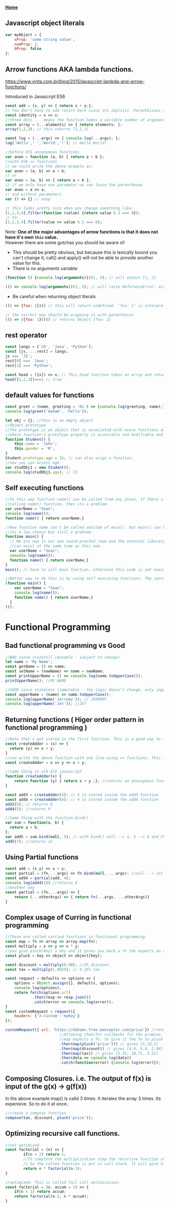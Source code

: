 **[Home](../../index.md)**  
## Javascript object literals
```js
var myObject = {
    sProp: 'some string value',
    numProp: 2,
    bProp: false
};
```
## Arrow functions AKA lambda functions.
https://www.vinta.com.br/blog/2015/javascript-lambda-and-arrow-functions/

Introduced in Javascript ES6
```javascript
const add = (x, y) => { return x + y;};
// You don't have to add return here since its implisit. Paranthisies are not needed.
const identity = x => x;
//three dots ... means the function takes a variable number of arguments. This is called rest operator
const array = (...elements) => { return elements; };
array(1,2,3); // this returns [1,2,3]

const log = (...args) => { console.log(...args); };
log('Hello',' ','World','!'); // Hello World!
```

```js
//before ES5 annonymous functions
var anon = function (a, b) { return a + b };
//with ES6 => functions
// we could write the above example as:
var anon = (a, b) => a + b;
// or
var anon = (a, b) => { return a + b };
// if we only have one parameter we can loose the parentheses
var anon = a => a;
// and without parameters
var () => {} // noop

// this looks pretty nice when you change something like:
[1,2,3,4].filter(function (value) {return value % 2 === 0});
// to:
[1,2,3,4].filter(value => value % 2 === 0);
```
Note: **One of the major advantages of arrow functions is that it does not have it's own ```this``` value.**   
However there are some gotchas you should be aware of:   

- This should be pretty obvious, but because this is lexically bound you can't change it; call() and apply() will not be able to provide another value for this.
- There is no arguments variable:
```js
(function () {console.log(arguments)})(1, 2); // will output [1, 2]

(() => console.log(arguments))(1, 2); // will raise ReferenceError: arguments is not defined
```
- Be careful when returning object literals
```js
(() => {foo: 1})() // this will return undefined. 'foo: 1' is interpreted as a statement composed of a label and the literal 1

// the correct way should be wrapping it with parenthesis
(() => ({foo: 1}))() // returns Object {foo: 1}
```
## rest operator

```javascript
const langs = ['JS', 'Java', 'Python'];
const [js, ...rest] = langs;
js === 'JS';
rest[0] === 'Java';
rest[1] === 'Python';
```
```javascript
const head = ([x]) => x; // This head function takes an array and returns the first item in that array;
head([1,2,3])===1 // true
```

## default values for functions
```javascript
const greet = (name, greeting = 'Hi') => {console.log(greeting, name);};  
console.log(greet('daham', 'hello'));
```

```javascript
let obj = {}; //this is an empty object
//Object prototype
//The prototype is an object that is associated with every functions and objects by default in JavaScript, 
//where function's prototype property is accessible and modifiable and object's prototype property (aka attribute) is not visible.
function Student() {
    this.name = 'John';
    this.gender = 'M';
}
Student.prototype.age = 15; // can also asign a function.
//now you can access age.
var studObj1 = new Student();
console.log(studObj1.age); // 15
```
## Self executing functions
```javascript
//In this way function name() can be called from any place. If there is another library
//calling name() function, then its a problem.
var userName = "Sean";
console.log(name());
function name() { return userName;}

//Now function name can't be called outside of main(). But main() can be called from anywhare. 
//its a low chance but still a problem.
function main() {
  // We are now in our own sound-proofed room and the external libarary's name() function 
  //can exist at the same time as this one. 
  var userName = "Sean";
  console.log(name());
  function name() { return userName;}
}
main(); // have to call main function. otherwise this code is not executed.

//Better way to do this is by using self executing functions. The syntax is ((){})();
(function main() {
    var userName = "Sean";
    console.log(name());
    function name() { return userName;}
  }
)();
```
# Functional Programming

## Bad functional programming vs Good
```javascript
//BAD since statefull (mutable - subject to change)
let name = 'My Name';
const getName = () => name;
const setName = (newName) => name = newName;
const printUpperName = () => console.log(name.toUpperCase());
printUpperName(); //MY NAME

//GOOD since stateless (immutable - the logic doesn't change. only inputs
const upperName = (name) => name.toUpperCase();
console.log(upperName('Jerremy')); // JERREMY
console.log(upperName('Jet')); //JET
```
## Returning functions ( Higer order pattern in functional programming )

```javascript
//Note that x get stored in the first function. This is a good way to avoid repetition.
const createAdder = (x) => {
  return (y) => x + y;
}
//can write the above function with one line using => functions. This is called CURRYING in functional programming
const createAdder = x => y => x + y;

//same thing in old ES5 javascript
function createAdder(x) {
    return function (y) { return x + y ;}; //returns an annonymous function which takesin y.
}

const add3 = createAdder(3); // 3 is stored inside the add3 function 
const add4 = createAdder(4); // 4 is stored insode the add4 function
add3(5); // returns 8
add4(5); //returns 9

//Same thing with the function.bind() - 
var sum = function(a, b) {
  return a + b;
};
var add5 = sum.bind(null, 5); // with bind() null --> a, 5 --> b and the new function add5(a) will return a + 5
add5(7); //returns 12
```

## Using Partial functions

```javascript
const add = (x,y) => x + y;
const partial = (fn,...args) => fn.bind(null, ...args); //null --> 1st arg, ...args --> 2nd arg of fn
const add4 = partial(add, 4);
console.log(add4(2)) //returns 6
//Another way
const partial = (fn,...args) => {
    return (...otherArgs) => { return fn(...args, ...otherArgs)}
}
```

## Complex usage of Curring in functional programming

```javascript
//These are called curried functions in functional programming.
const map = fn => array => array.map(fn);
const multiply = x => y => x * y;
//you give pluck(key) a key and it gives you back a fn the expects an object
const pluck = key => object => object[key];

const discount = multiply(0.98); //2% discount.
const tax = multiply(1.0925); // 9.25% tax

const request = defaults => options => {
    options = Object.assign({}, defaults, options);
    console.log(options);
    return fetch(options.url)
            .then(resp => resp.json())
            .catch(error => console.log(error));
}
const customRequest = request({
    headers: {'X-Custom':'myKey'}
});

customRequest({ url: 'https://dahamv.free.beeceptor.com/price'}) //returns the json [{"price": 5}, {"price": 10}, {"price": 3}] from endpoint.                       
                        //Attahing then(fn) callbacks for the promise.
                        //map expects a fn. So give it the fn to pluck out the price.
                        .then(map(pluck('price'))) // gives [5,10,3]
                        .then(map(discount)) // gives [4.9, 9.8, 2.94]
                        .then(map(tax)) // gives [5.35, 10.71, 3.21]
                        .then(data => console.log(data))
                        .catch(function(error) {console.log(error)}); 
````
## Composing Closures. i.e. The output of f(x) is input of the g(x) -> g(f(x))
In the above example map() is calld 3 times. It iterates the array 3 times. Its expensive. So to do it at once..
```javascript
//create a compose function
compose(tax, discount, pluck('price'));
```

## Optimizing recursive call functions.

```javascript
//not optimised
const factorial = (n) => {
        if(n < 2) return 1;
        //To complete the multiplication step the recursive function should return.
        // So the called function is put in call stack. It will give Stack overflow error for large numbers.
        return n * factorial(n-1); 
}

//optimized. This is called Tail call optimization.
const factorial = (n, accum = 1) => {
    if(n < 2) return accum;
    return factorial(n-1, n * accum);
}
```
